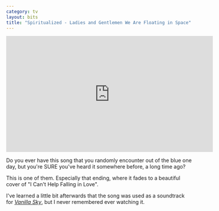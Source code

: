 ```yaml
---
category: tv
layout: bits
title: "Spiritualized - Ladies and Gentlemen We Are Floating in Space"
---
```


<iframe width="560" height="315" src="https://www.youtube-nocookie.com/embed/p47V3w4m1yg" frameborder="0" allowfullscreen></iframe>

Do you ever have this song that you randomly encounter out of the blue one day, but you're SURE you've heard it somewhere before, a long time ago?

This is one of them. Especially that ending, where it fades to a beautiful cover of "I Can't Help Falling in Love".

I've learned a little bit afterwards that the song was used as a soundtrack for [*Vanilla Sky*](https://en.wikipedia.org/wiki/Vanilla_Sky), but I never remembered ever watching it.
